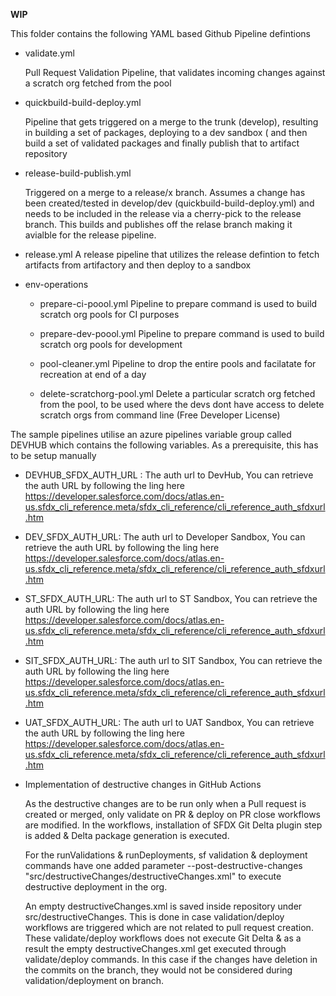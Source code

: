 **WIP** 

This folder contains the following YAML based Github Pipeline defintions

-  validate.yml

   Pull Request Validation Pipeline, that validates incoming changes against a scratch org fetched from the pool
   
- quickbuild-build-deploy.yml

   Pipeline that gets triggered on a merge to the trunk (develop), resulting in building a set of packages, deploying to a dev sandbox ( and then build a set of validated packages and finally publish that to artifact repository

- release-build-publish.yml

   Triggered on a merge to a release/x branch. Assumes a change has been created/tested in develop/dev (quickbuild-build-deploy.yml) and needs to be included in the release via a cherry-pick to the release branch. This builds and publishes off the relase branch making it avialble for the release pipeline.


- release.yml
   A release pipeline that utilizes the release defintion to fetch artifacts from artifactory and then deploy to a sandbox 



- env-operations
  - prepare-ci-poool.yml
     Pipeline to prepare command is used to build scratch org pools for CI purposes

  - prepare-dev-poool.yml
     Pipeline to prepare command is used to build scratch org pools for development
   
  - pool-cleaner.yml
     Pipeline to drop the entire pools and facilatate for recreation at end of a day

  - delete-scratchorg-pool.yml
     Delete a particular scratch org fetched from the pool, to be used where the devs dont have access to delete scratch orgs from command line (Free Developer License) 


The sample pipelines utilise an azure pipelines variable group called DEVHUB which contains the following variables. As a prerequisite, this has to be setup manually
- DEVHUB_SFDX_AUTH_URL   : The auth url to DevHub, You can retrieve the auth URL by following the ling here https://developer.salesforce.com/docs/atlas.en-us.sfdx_cli_reference.meta/sfdx_cli_reference/cli_reference_auth_sfdxurl.htm

- DEV_SFDX_AUTH_URL: The auth url to Developer Sandbox, You can retrieve the auth URL by following the ling here https://developer.salesforce.com/docs/atlas.en-us.sfdx_cli_reference.meta/sfdx_cli_reference/cli_reference_auth_sfdxurl.htm


- ST_SFDX_AUTH_URL: The auth url to ST Sandbox, You can retrieve the auth URL by following the ling here https://developer.salesforce.com/docs/atlas.en-us.sfdx_cli_reference.meta/sfdx_cli_reference/cli_reference_auth_sfdxurl.htm


- SIT_SFDX_AUTH_URL: The auth url to SIT Sandbox, You can retrieve the auth URL by following the ling here https://developer.salesforce.com/docs/atlas.en-us.sfdx_cli_reference.meta/sfdx_cli_reference/cli_reference_auth_sfdxurl.htm

- UAT_SFDX_AUTH_URL: The auth url to UAT Sandbox, You can retrieve the auth URL by following the ling here https://developer.salesforce.com/docs/atlas.en-us.sfdx_cli_reference.meta/sfdx_cli_reference/cli_reference_auth_sfdxurl.htm


- Implementation of destructive changes in GitHub Actions

  As the destructive changes are to be run only when a Pull request is created or merged, only validate on PR & deploy on PR close workflows are modified. In the workflows, installation of SFDX Git Delta plugin step is added & Delta package generation is executed.

  For the runValidations & runDeployments, sf validation & deployment commands have one added parameter --post-destructive-changes "src/destructiveChanges/destructiveChanges.xml" to execute destructive deployment in the org.

  An empty destructiveChanges.xml is saved inside repository under src/destructiveChanges. This is done in case validation/deploy workflows are triggered which are not related to pull request creation. These validate/deploy workflows does not execute Git Delta & as a result the empty destructiveChanges.xml get executed through validate/deploy commands. In this case if the changes have deletion in the commits on the branch, they would not be considered during validation/deployment on branch.



